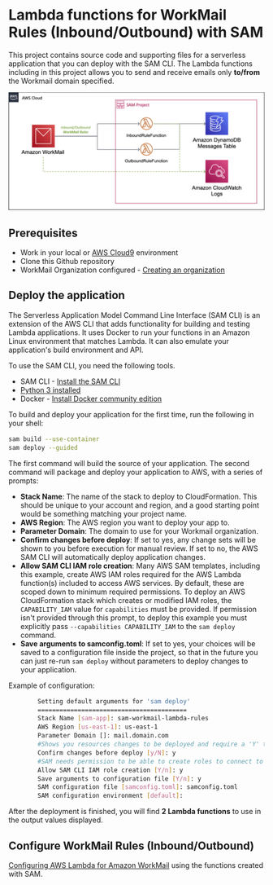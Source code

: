 # Lambda functions for WorkMail Rules (Inbound/Outbound) with SAM

This project contains source code and supporting files for a serverless application that you can deploy with the SAM CLI.
The Lambda functions including in this project allows you to send and receive emails only **to/from** the Workmail domain specified.

![Lambda functions for WorkMail Rules Inbound/Outbound with SAM](images/diagram.png)

## Prerequisites

- Work in your local or [AWS Cloud9](https://aws.amazon.com/cloud9/) environment
- Clone this Github repository
- WorkMail Organization configured - [Creating an organization](https://docs.aws.amazon.com/workmail/latest/adminguide/add_new_organization.html)

## Deploy the application

The Serverless Application Model Command Line Interface (SAM CLI) is an extension of the AWS CLI that adds functionality for building and testing Lambda applications. It uses Docker to run your functions in an Amazon Linux environment that matches Lambda. It can also emulate your application's build environment and API.

To use the SAM CLI, you need the following tools.

* SAM CLI - [Install the SAM CLI](https://docs.aws.amazon.com/serverless-application-model/latest/developerguide/serverless-sam-cli-install.html)
* [Python 3 installed](https://www.python.org/downloads/)
* Docker - [Install Docker community edition](https://hub.docker.com/search/?type=edition&offering=community)


To build and deploy your application for the first time, run the following in your shell:

```bash
sam build --use-container
sam deploy --guided
```

The first command will build the source of your application. The second command will package and deploy your application to AWS, with a series of prompts:

* **Stack Name**: The name of the stack to deploy to CloudFormation. This should be unique to your account and region, and a good starting point would be something matching your project name.
* **AWS Region**: The AWS region you want to deploy your app to.
* **Parameter Domain**: The domain to use for your Workmail organization.
* **Confirm changes before deploy**: If set to yes, any change sets will be shown to you before execution for manual review. If set to no, the AWS SAM CLI will automatically deploy application changes.
* **Allow SAM CLI IAM role creation**: Many AWS SAM templates, including this example, create AWS IAM roles required for the AWS Lambda function(s) included to access AWS services. By default, these are scoped down to minimum required permissions. To deploy an AWS CloudFormation stack which creates or modified IAM roles, the `CAPABILITY_IAM` value for `capabilities` must be provided. If permission isn't provided through this prompt, to deploy this example you must explicitly pass `--capabilities CAPABILITY_IAM` to the `sam deploy` command.
* **Save arguments to samconfig.toml**: If set to yes, your choices will be saved to a configuration file inside the project, so that in the future you can just re-run `sam deploy` without parameters to deploy changes to your application.

Example of configuration:

```bash
        Setting default arguments for 'sam deploy'
        =========================================
        Stack Name [sam-app]: sam-workmail-lambda-rules
        AWS Region [us-east-1]: us-east-1
        Parameter Domain []: mail.domain.com
        #Shows you resources changes to be deployed and require a 'Y' to initiate deploy
        Confirm changes before deploy [y/N]: y
        #SAM needs permission to be able to create roles to connect to the resources in your template
        Allow SAM CLI IAM role creation [Y/n]: y
        Save arguments to configuration file [Y/n]: y
        SAM configuration file [samconfig.toml]: samconfig.toml
        SAM configuration environment [default]: 
```

After the deployment is finished, you will find **2 Lambda functions** to use in the output values displayed.

## Configure WorkMail Rules (Inbound/Outbound)

[Configuring AWS Lambda for Amazon WorkMail](https://docs.aws.amazon.com/workmail/latest/adminguide/lambda.html) using the functions created with SAM.